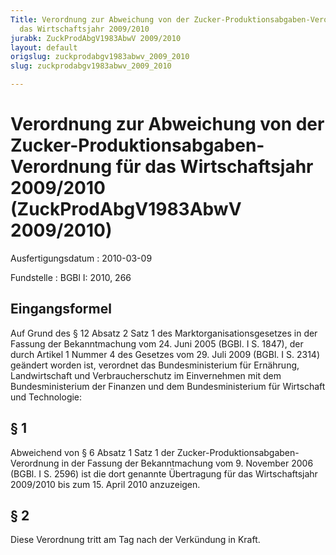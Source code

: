 ```yaml
---
Title: Verordnung zur Abweichung von der Zucker-Produktionsabgaben-Verordnung für
  das Wirtschaftsjahr 2009/2010
jurabk: ZuckProdAbgV1983AbwV 2009/2010
layout: default
origslug: zuckprodabgv1983abwv_2009_2010
slug: zuckprodabgv1983abwv_2009_2010

---
```


# Verordnung zur Abweichung von der Zucker-Produktionsabgaben-Verordnung für das Wirtschaftsjahr 2009/2010 (ZuckProdAbgV1983AbwV 2009/2010)

Ausfertigungsdatum
:   2010-03-09

Fundstelle
:   BGBl I: 2010, 266

## Eingangsformel

Auf Grund des § 12 Absatz 2 Satz 1 des Marktorganisationsgesetzes in
der Fassung der Bekanntmachung vom 24. Juni 2005 (BGBl. I S. 1847),
der durch Artikel 1 Nummer 4 des Gesetzes vom 29. Juli 2009 (BGBl. I
S. 2314) geändert worden ist, verordnet das Bundesministerium für
Ernährung, Landwirtschaft und Verbraucherschutz im Einvernehmen mit
dem Bundesministerium der Finanzen und dem Bundesministerium für
Wirtschaft und Technologie:

## § 1

Abweichend von § 6 Absatz 1 Satz 1 der Zucker-Produktionsabgaben-
Verordnung in der Fassung der Bekanntmachung vom 9. November 2006
(BGBl. I S. 2596) ist die dort genannte Übertragung für das
Wirtschaftsjahr 2009/2010 bis zum 15. April 2010 anzuzeigen.

## § 2

Diese Verordnung tritt am Tag nach der Verkündung in Kraft.

